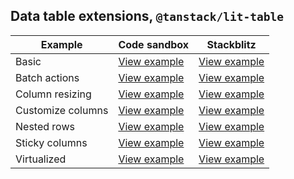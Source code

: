 ## Data table extensions, `@tanstack/lit-table`

| Example  | Code sandbox | Stackblitz
| --- | --- | --- |
| Basic  | [View example](https://codesandbox.io/s/github/matthewgallo/tanstack-carbon/tree/main/web-components/basic) | [View example](https://stackblitz.com/github/matthewgallo/tanstack-carbon/tree/main/web-components/basic)
| Batch actions  | [View example](https://codesandbox.io/s/github/matthewgallo/tanstack-carbon/tree/main/web-components/batch-actions) | [View example](https://stackblitz.com/github/matthewgallo/tanstack-carbon/tree/main/web-components/batch-actions)
| Column resizing  | [View example](https://codesandbox.io/s/github/matthewgallo/tanstack-carbon/tree/main/web-components/resizing) | [View example](https://stackblitz.com/github/matthewgallo/tanstack-carbon/tree/main/web-components/resizing)
| Customize columns  | [View example](https://codesandbox.io/s/github/matthewgallo/tanstack-carbon/tree/main/web-components/customize-columns) | [View example](https://stackblitz.com/github/matthewgallo/tanstack-carbon/tree/main/web-components/customize-columns)
| Nested rows  | [View example](https://codesandbox.io/s/github/matthewgallo/tanstack-carbon/tree/main/web-components/nested-rows) | [View example](https://stackblitz.com/github/matthewgallo/tanstack-carbon/tree/main/web-components/nested-rows)
| Sticky columns  | [View example](https://codesandbox.io/s/github/matthewgallo/tanstack-carbon/tree/main/web-components/sticky-columns) | [View example](https://stackblitz.com/github/matthewgallo/tanstack-carbon/tree/main/web-components/sticky-columns)
| Virtualized  | [View example](https://codesandbox.io/s/github/matthewgallo/tanstack-carbon/tree/main/web-components/virtual) | [View example](https://stackblitz.com/github/matthewgallo/tanstack-carbon/tree/main/web-components/virtual)
